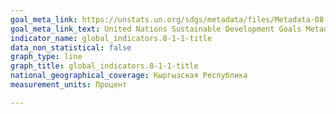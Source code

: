 ```yaml
---
goal_meta_link: https://unstats.un.org/sdgs/metadata/files/Metadata-08-01-01.pdf
goal_meta_link_text: United Nations Sustainable Development Goals Metadata (PDF 232 KB)
indicator_name: global_indicators.8-1-1-title
data_non_statistical: false
graph_type: line
graph_title: global_indicators.8-1-1-title
national_geographical_coverage: Кыргызская Республика
measurement_units: Процент

---
```

